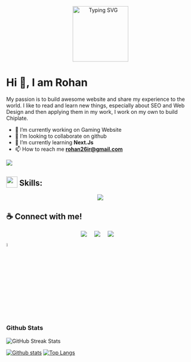 
<div style="text-align: center;">
    <a href="https://rohansfolio.web.app/">
        <img data-original-height="711" data-original-width="1920" height="149" 
            src="https://readme-typing-svg.demolab.com?font=Rowdies&size=30&duration=8000&pause=50&color=C70039&width=435&lines=Code+to+Create%2C;Build+to+inspire."
            alt="Typing SVG" />
    </a>
</div>





<!-- 

<p align="center">
  <img border="0" data-original-height="711" data-original-width="1920" height="149" src="https://blogger.googleusercontent.com/img/b/R29vZ2xl/AVvXsEjWjzl2pZfucZiUBtp4C4wp8_U7sjayEVM12ZC4QMnpxk9MzeyUBKpeJSD4jYmK4mSlXThniNLZn7qky82fe-D_OiXi_PFqs6dj2MUmWgGVd6nSH7s7eYVuq9Ot-iNmGzJQZmaiksyHKVzipjQSpUSkfK2T76K0We4N6rP5p_u0pUbCkkQvv1FhBlSsySjV/w400-h149/ezgif.com-animated-gif-maker.gif" width="400" />
</p>

-->

# Hi 👋, I am Rohan
My passion is to build awesome website and share my experience to the world. I like to read and learn new things, especially about SEO and Web Design and then applying them in my work, I work on my own to build Chiplate.

- 🔭 I’m currently working on Gaming Website 
- 👯 I’m looking to collaborate on github
- 🌱 I’m currently learning **Next.Js**
- 📫 How to reach me **rohan26ir@gmail.com**

![](https://komarev.com/ghpvc/?username=roan26ir&abbreviated=true)

## <img src = "https://media2.giphy.com/media/QssGEmpkyEOhBCb7e1/giphy.gif?cid=ecf05e47a0n3gi1bfqntqmob8g9aid1oyj2wr3ds3mg700bl&rid=giphy.gif" width=30px valign="bottom"> Skills: 

<p align="center">
  <a href="https://rohansfolio.web.app/">
    <img src="https://skillicons.dev/icons?i=html,css,tailwind,js,npm,firebase,mongodb,express,react,nodejs,nextjs,git,github,vscode,vercel,vite" />
  </a>
</p>







<!-- https://github.com/tandpfun/skill-icons -->





## ☕ Connect with me!
<p align="center">
  <a href="mailto:rohan26ir@gmail.com?subject=Olá%20Bruno%20Tacca"><img src="https://img.shields.io/badge/gmail-%23D14836.svg?&style=for-the-badge&logo=gmail&logoColor=white" /></a>&nbsp;&nbsp;&nbsp;&nbsp;
  <a href="https://www.facebook.com/mahedul23/"><img src="https://img.shields.io/badge/facebook-%233B5998.svg?&style=for-the-badge&logo=facebook&logoColor=white" /></a>&nbsp;&nbsp;&nbsp;&nbsp;
  <a href="https://www.linkedin.com/in/rohan26ir/"><img src="https://img.shields.io/badge/linkedin-%230077B5.svg?&style=for-the-badge&logo=linkedin&logoColor=white" /></a>&nbsp;&nbsp;&nbsp;&nbsp;


 
  <summary> <img src="https://media1.giphy.com/media/v1.Y2lkPTc5MGI3NjExYzFhYzJkMmQ2MWQ3ZGY3MDhjZTE3MDI2Mzk3NzE1OWQyZTRlMmYwMCZjdD1z/iY8CRBdQXODJSCERIr/giphy.gif" width=5% valign="bottom"> <h3> Github Stats </h3> </summary>

  ![GitHub Streak Stats](https://github-readme-streak-stats.herokuapp.com/?user=rohan26ir&theme=dark&hide_border=false)

  
  <a href="#">![Github stats](https://github-readme-stats.vercel.app/api?username=rohan26ir&theme=blueberry&count_private=true&hide_border=true&line_height=20)</a>
  <a href="#">![Top Langs](https://github-readme-stats.vercel.app/api/top-langs/?username=rohan26ir&layout=compact&theme=blueberry&count_private=true&hide_border=true)</a>



